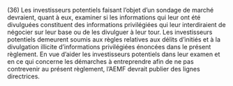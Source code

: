 (36) Les investisseurs potentiels faisant l’objet d’un sondage de marché devraient, quant à eux, examiner si les informations qui leur ont été divulguées constituent des informations privilégiées qui leur interdiraient de négocier sur leur base ou de les divulguer à leur tour. Les investisseurs potentiels demeurent soumis aux règles relatives aux délits d’initiés et à la divulgation illicite d’informations privilégiées énoncées dans le présent règlement. En vue d’aider les investisseurs potentiels dans leur examen et en ce qui concerne les démarches à entreprendre afin de ne pas contrevenir au présent règlement, l’AEMF devrait publier des lignes directrices.
